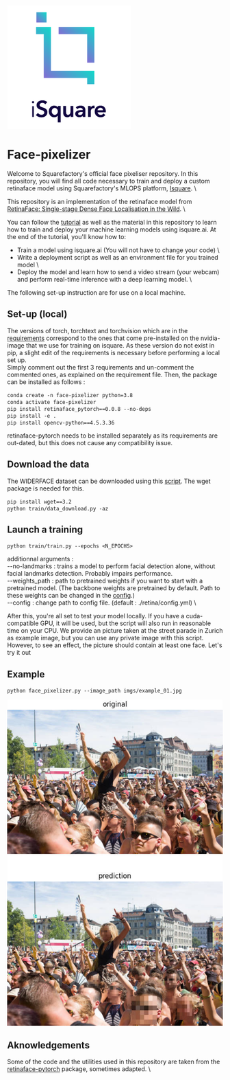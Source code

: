 ![iSquare](imgs/iSquare-color.png)

# Face-pixelizer
Welcome to Squarefactory's official face pixeliser repository. In this repository, you will find all code necessary to train and deploy a custom retinaface model using Squarefactory's MLOPS platform, [Isquare](https://app.isquare.ai). \

This repository is an implementation of the retinaface model from [RetinaFace: Single-stage Dense Face Localisation in the Wild](https://arxiv.org/pdf/1905.00641.pdf). \

You can follow the [tutorial](docs.isquare.ai) as well as the material in this repository to learn how to train and deploy your machine learning models using isquare.ai. At the end of the tutorial, you'll know how to:
- Train a model using isquare.ai (You will not have to change your code) \
- Write a deployment script as well as an environment file for you trained model \
- Deploy the model and learn how to send a video stream (your webcam) and perform real-time inference with a deep learning model. \

The following set-up instruction are for use on a local machine.

## Set-up (local)
The versions of torch, torchtext and torchvision which are in the [requirements](train/train_requirements.txt) correspond to the ones that come pre-installed on the nvidia-image that we use for training on isquare. As these version do not exist in pip, a slight edit of the requirements is necessary before performing a local set up. \
Simply comment out the first 3 requirements and  un-comment the commented ones, as explained on the requirement file. Then, the package can be installed as follows : 

```
conda create -n face-pixelizer python=3.8
conda activate face-pixelizer
pip install retinaface_pytorch==0.0.8 --no-deps
pip install -e .
pip install opencv-python==4.5.3.36
```
retinaface-pytorch needs to be installed separately as its requirements are out-dated, but this does not cause any compatibility issue.

## Download the data
The WIDERFACE dataset can be downloaded using this [script](train/data_download.py). The wget package is needed for this.
```
pip install wget==3.2
python train/data_download.py -az
```

## Launch a training
```
python train/train.py --epochs <N_EPOCHS> 
```
additionnal arguments : \
--no-landmarks : trains a model to perform facial detection alone, without facial landmarks detection. Probably impairs performance. \
--weights_path : path to pretrained weights if you want to start with a pretrained model. (The backbone weights are pretrained by default. Path to these weights can be changed in the [config](retina/config.yml).) \
--config : change path to config file. (default : ./retina/config.yml) \

After this, you're all set to test your model locally. If you have a cuda-compatible GPU, it will be used, but the script will also run in reasonable time on your CPU. We provide an picture taken at the street parade in Zurich as example image, but you can use any private image with this script. However, to see an effect, the picture should contain at least one face.
Let's try it out

## Example

```
python face_pixelizer.py --image_path imgs/example_01.jpg
```

![example](imgs/plot.jpg)

## Aknowledgements
Some of the code and the utilities used in this repository are taken from the [retinaface-pytorch](https://github.com/ternaus/retinaface) package, sometimes adapted. \
